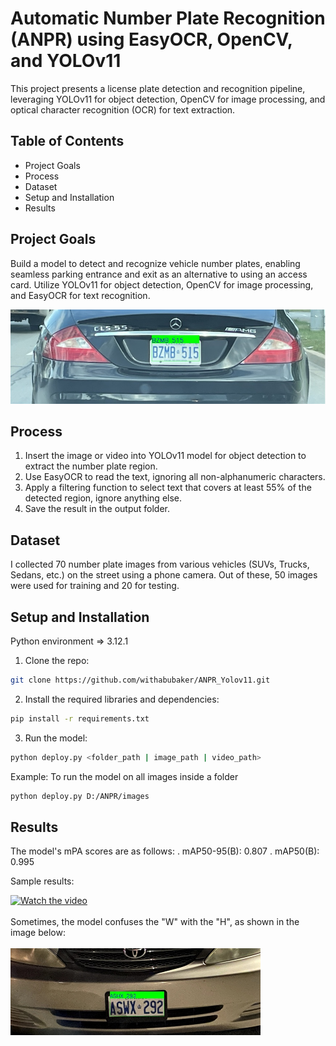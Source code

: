 # Automatic Number Plate Recognition (ANPR) using EasyOCR, OpenCV, and YOLOv11
This project presents a license plate detection and recognition pipeline, leveraging YOLOv11 for object detection, OpenCV for image processing, and optical character recognition (OCR) for text extraction.

## Table of Contents
- Project Goals
- Process
- Dataset
- Setup and Installation
- Results

## Project Goals

Build a model to detect and recognize vehicle number plates, enabling seamless parking entrance and exit as an alternative to using an access card. Utilize YOLOv11 for object detection, OpenCV for image processing, and EasyOCR for text recognition.



![alt text](https://github.com/withabubaker/ANPR_Yolov11/blob/main/img/headimg.jpg)


## Process

1. Insert the image or video into YOLOv11 model for object detection to extract the number plate region.
2. Use EasyOCR to read the text, ignoring all non-alphanumeric characters.
3. Apply a filtering function to select text that covers at least 55% of the detected region, ignore anything else.
4. Save the result in the output folder.


## Dataset

I collected 70 number plate images from various vehicles (SUVs, Trucks, Sedans, etc.) on the street using a phone camera.
Out of these, 50 images were used for training and 20 for testing.


## Setup and Installation

Python environment => 3.12.1

1. Clone the repo:

```bash
git clone https://github.com/withabubaker/ANPR_Yolov11.git
```

2. Install the required libraries and dependencies:

```bash
pip install -r requirements.txt
```

3. Run the model:

```bash
python deploy.py <folder_path | image_path | video_path>
```
Example: 
To run the model on all images inside a folder

```bash
python deploy.py D:/ANPR/images
```


## Results

The model's mPA scores are as follows: 
. mAP50-95(B): 0.807
. mAP50(B): 0.995

Sample results:

<a href="https://www.youtube.com/watch?v=10Vzn9jfCFE">
  <img src="https://img.youtube.com/vi/10Vzn9jfCFE/maxresdefault.jpg" alt="Watch the video" width="500"/>
</a>
<br>
<br>
Sometimes,  the model confuses the "W" with the "H", as shown in the image below:
<br>
<br>
<img src="https://github.com/withabubaker/ANPR_Yolov11/blob/main/img/falseResult.jpg" alt="False result" width="400"/>

